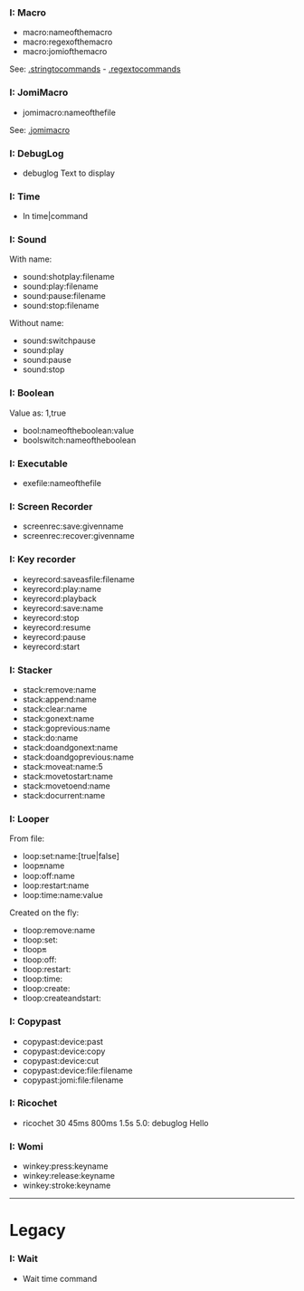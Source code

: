 
### I: Macro

- macro:nameofthemacro
- macro:regexofthemacro
- macro:jomiofthemacro

See: [.stringtocommands](.stringtocommands) - [.regextocommands](.regextocommands)

### I: JomiMacro

- jomimacro:nameofthefile

See: [.jomimacro](.jomimacro)

### I: DebugLog

- debuglog Text to display

### I: Time 

- In time|command

### I: Sound

With name:
- sound:shotplay:filename
- sound:play:filename
- sound:pause:filename
- sound:stop:filename

Without name:
- sound:switchpause
- sound:play
- sound:pause
- sound:stop

### I: Boolean

Value as: 1,true
- bool:nameoftheboolean:value
- boolswitch:nameoftheboolean

### I: Executable

- exefile:nameofthefile

### I: Screen Recorder

- screenrec:save:givenname
- screenrec:recover:givenname

### I: Key recorder

- keyrecord:saveasfile:filename
- keyrecord:play:name  
- keyrecord:playback
- keyrecord:save:name
- keyrecord:stop
- keyrecord:resume
- keyrecord:pause
- keyrecord:start

### I: Stacker

- stack:remove:name
- stack:append:name
- stack:clear:name
- stack:gonext:name
- stack:goprevious:name
- stack:do:name
- stack:doandgonext:name
- stack:doandgoprevious:name
- stack:moveat:name:5        
- stack:movetostart:name
- stack:movetoend:name
- stack:docurrent:name





### I: Looper

From file:
- loop:set:name:[true|false]
- loop:on:name
- loop:off:name
- loop:restart:name
- loop:time:name:value

Created on the fly:
- tloop:remove:name
- tloop:set:
- tloop:on:
- tloop:off:
- tloop:restart:
- tloop:time:
- tloop:create:
- tloop:createandstart:

### I: Copypast

- copypast:device:past
- copypast:device:copy
- copypast:device:cut
- copypast:device:file:filename
- copypast:jomi:file:filename

### I: Ricochet

- ricochet 30 45ms 800ms 1.5s 5.0: debuglog Hello


### I: Womi

- winkey:press:keyname
- winkey:release:keyname
- winkey:stroke:keyname
---------
# Legacy

### I: Wait

- Wait time command 
